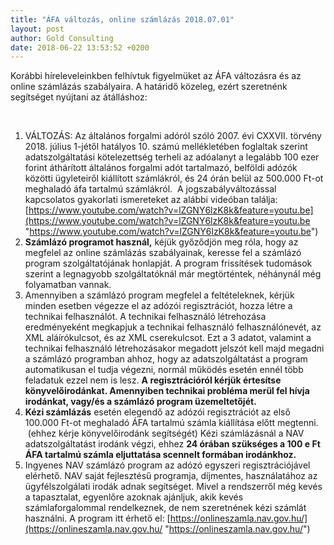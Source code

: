 ```yaml
---
title: "ÁFA változás, online számlázás 2018.07.01"
layout: post
author: Gold Consulting
date: 2018-06-22 13:53:52 +0200
---
```

Korábbi híreleveleinkben felhívtuk figyelmüket az ÁFA változásra és az online számlázás szabályaira. A határidő közeleg, ezért szeretnénk segítséget nyújtani az átálláshoz:

 

1. VÁLTOZÁS: Az      általános forgalmi adóról szóló 2007. évi CXXVII. törvény 2018. július      1-jétől hatályos 10. számú mellékletében foglaltak szerint      adatszolgáltatási kötelezettség terheli az adóalanyt a legalább 100 ezer      forint áthárított általános forgalmi adót tartalmazó, belföldi adózók      közötti ügyleteiről kiállított számlákról, és 24 órán      belül az 500.000 Ft-ot meghaladó áfa      tartalmú számlákról.  A jogszabályváltozással      kapcsolatos gyakorlati ismereteket az alábbi videóban találja: [https://www.youtube.com/watch?v=lZGNY6lzK8k&feature=youtu.be](https://www.youtube.com/watch?v=lZGNY6lzK8k&feature=youtu.be "https://www.youtube.com/watch?v=lZGNY6lzK8k&feature=youtu.be")      
2. **Számlázó      programot használ,** kéjük győződjön meg róla, hogy az      megfelel az online számlázás szabályainak, keresse fel a számlázó program      szolgáltatójának honlapját. A program frissítések tudomások szerint a      legnagyobb szolgáltatóknál már megtörténtek, néhánynál még folyamatban      vannak.
3. Amennyiben      a számlázó program megfelel a feltételeknek, kérjük minden esetben végezze      el az adózói regisztrációt, hozza létre a technikai felhasználót. A      technikai felhasználó létrehozása eredményeként megkapjuk a technikai      felhasználó felhasználónevét, az XML aláírókulcsot, és az XML      cserekulcsot. Ezt a 3 adatot, valamint a technikai felhasználó      létrehozásakor megadott jelszót kell majd megadni a számlázó programban      ahhoz, hogy az adatszolgáltatást a program automatikusan el tudja végezni,      normál működés esetén ennél több feladatuk ezzel nem is lesz. **A regisztrációról      kérjük értesítse könyvelőirodánkat. Amennyiben technikai probléma merül      fel hívja irodánkat, vagy/és a számlázó program üzemeltetőjét.** 
4. **Kézi      számlázás** esetén elegendő az adózói      regisztrációt az első 100.000 Ft-ot meghaladó ÁFA tartalmú számla      kiállítása előtt megtenni.  (ehhez kérje könyvelőirodánk segítségét)      Kézi számlázásnál a NAV adatszolgáltatást irodánk végzi, ehhez **24      órában szükséges a 100 e Ft ÁFA tartalmú számla eljuttatása scennelt      formában irodánkhoz.**
5. Ingyenes NAV      számlázó program az adózó egyszeri regisztrációjável elérhető. NAV saját      fejlesztésű programja, díjmentes, használatához az ügyfélszolgálati irodák      adnak segítséget. Mivel a rendszerről még kevés a tapasztalat, egyenlőre      azoknak ajánljuk, akik kevés számlaforgalommal rendelkeznek, de nem      szeretnének kézi számlát használni. A program itt érhető el: [https://onlineszamla.nav.gov.hu/](https://onlineszamla.nav.gov.hu/ "https://onlineszamla.nav.gov.hu/")